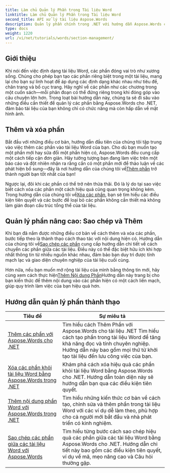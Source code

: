 ```yaml
---
title: Làm chủ Quản lý Phần trong Tài liệu Word
linktitle: Làm chủ Quản lý Phần trong Tài liệu Word
second_title: API xử lý tài liệu Aspose.Words
description: Quản lý phần chính trong .NET với hướng dẫn Aspose.Words của chúng tôi. Học cách thêm, xóa, sao chép và thêm phần liền mạch trong tài liệu Word.
type: docs
weight: 1220
url: /vi/net/tutorials/words/section-management/
---
```

## Giới thiệu

Khi nói đến việc định dạng tài liệu Word, các phần đóng vai trò như xương sống. Chúng cho phép bạn tạo các phần riêng biệt trong một tài liệu, mang lại cho bạn sự linh hoạt để áp dụng các định dạng khác nhau như tiêu đề, chân trang và bố cục trang. Hãy nghĩ về các phần như các chương trong một cuốn sách—mỗi phân đoạn có thể đứng riêng trong khi đóng góp vào câu chuyện lớn hơn. Trong loạt bài hướng dẫn này, chúng ta sẽ đi sâu vào những điều cần thiết để quản lý các phần bằng Aspose.Words cho .NET, đảm bảo tài liệu của bạn không chỉ có chức năng mà còn hấp dẫn về mặt hình ảnh.

## Thêm và xóa phần

 Bắt đầu với những điều cơ bản, hướng dẫn đầu tiên của chúng tôi tập trung vào việc thêm các phần vào tài liệu Word của bạn. Cho dù bạn muốn tạo một phần mới hay sửa đổi một phần hiện có, Aspose.Words đều cung cấp một cách tiếp cận đơn giản. Hãy tưởng tượng bạn đang làm việc trên một báo cáo và đột nhiên nhận ra rằng cần có một phần mới để thảo luận về các phát hiện bổ sung—đây là nơi hướng dẫn của chúng tôi về[Thêm phần](./adding-sections/) trở thành người bạn tốt nhất của bạn! 

Ngược lại, đôi khi các phần có thể trở nên thừa thãi. Đó là lý do tại sao việc biết cách xóa các phần một cách hiệu quả cũng quan trọng không kém. Trong hướng dẫn của chúng tôi về[Xóa các phần](./delete-sections-word-document/), bạn sẽ tìm hiểu các điều kiện tiên quyết và các bước để loại bỏ các phần không cần thiết mà không làm gián đoạn cấu trúc tổng thể của tài liệu. 

## Quản lý phần nâng cao: Sao chép và Thêm

 Khi bạn đã nắm được những điều cơ bản về cách thêm và xóa các phần, bước tiếp theo là thành thạo cách thao tác với nội dung hiện có. Hướng dẫn của chúng tôi về[Sao chép các phần](./copy-sections-word-documents/) cung cấp hướng dẫn chi tiết về cách chuyển các phần giữa các tài liệu. Điều này có thể đặc biệt hữu ích khi hợp nhất thông tin từ nhiều nguồn khác nhau, đảm bảo bạn duy trì được tính mạch lạc và giao diện chuyên nghiệp của tài liệu cuối cùng. 

 Hơn nữa, nếu bạn muốn mở rộng tài liệu của mình bằng thông tin mới, hãy cùng xem cách thực hiện[Thêm Nội dung Phần](./append-section-word-content/)Hướng dẫn này trang bị cho bạn kiến thức để thêm nội dung vào các phần hiện có một cách liền mạch, giúp quy trình làm việc của bạn hiệu quả hơn.

 ## Hướng dẫn quản lý phần thành thạo
| Tiêu đề | Sự miêu tả |
| --- | --- |
| [Thêm các phần với Aspose.Words cho .NET](./adding-sections/) | Tìm hiểu cách Thêm Phần với Aspose.Words cho tài liệu .NET Tìm hiểu cách tạo phần trong tài liệu Word để tăng khả năng đọc và tính chuyên nghiệp. Hướng dẫn này bao gồm mọi thứ từ khởi tạo tài liệu đến lưu công việc của bạn. |
| [Xóa các phần khỏi tài liệu Word bằng Aspose.Words trong .NET](./delete-sections-word-document/) | Khám phá cách xóa hiệu quả các phần khỏi tài liệu Word bằng Aspose.Words cho .NET. Hướng dẫn toàn diện này sẽ hướng dẫn bạn qua các điều kiện tiên quyết. |
| [Thêm nội dung phần Word với Aspose.Words trong .NET](./append-section-word-content/) | Tìm hiểu những kiến thức cơ bản về cách tạo, chỉnh sửa và thêm phần trong tài liệu Word với các ví dụ dễ làm theo, phù hợp cho cả người mới bắt đầu và nhà phát triển có kinh nghiệm. |
| [Sao chép các phần giữa các tài liệu Word với Aspose.Words](./copy-sections-word-documents/) | Tìm hiểu từng bước cách sao chép hiệu quả các phần giữa các tài liệu Word bằng Aspose.Words cho .NET. Hướng dẫn chi tiết này bao gồm các điều kiện tiên quyết, ví dụ về mã, mẹo nâng cao và Câu hỏi thường gặp. |